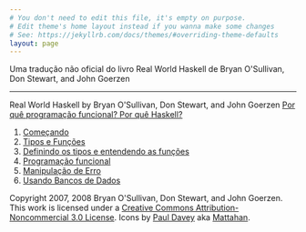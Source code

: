 ```yaml
---
# You don't need to edit this file, it's empty on purpose.
# Edit theme's home layout instead if you wanna make some changes
# See: https://jekyllrb.com/docs/themes/#overriding-theme-defaults
layout: page
---
```

Uma tradução não oficial do livro Real World Haskell 
de Bryan O'Sullivan, Don Stewart, and John Goerzen

-------------------------------------------------------

Real World Haskell by Bryan O'Sullivan, Don Stewart, and John Goerzen
[Por quê programação funcional? Por quê Haskell?](porque_haskell)
1. [Começando](cap1)
2. [Tipos e Funções](cap2)
3. [Definindo os tipos e entendendo as funções](cap3)
4. [Programação funcional](cap4)
19. [Manipulação de Erro](cap19)
21. [Usando Bancos de Dados](cap21)

Copyright 2007, 2008 Bryan O'Sullivan, Don Stewart, and John Goerzen. This work is licensed under a [Creative Commons Attribution-Noncommercial 3.0 License](http://creativecommons.org/licenses/by-nc/3.0/). Icons by [Paul Davey](mailto:mattahan@gmail.com) aka [Mattahan](http://mattahan.deviantart.com/).
